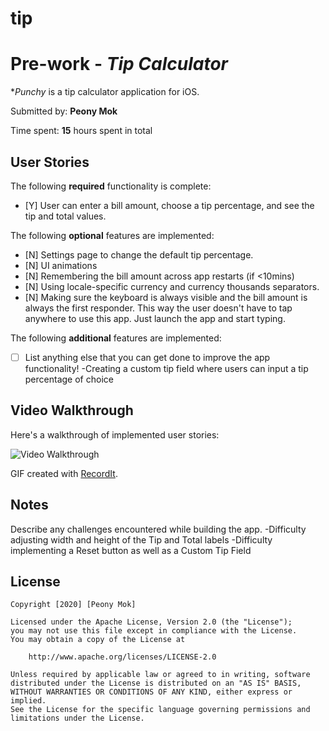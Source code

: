 # tip
# Pre-work - *Tip Calculator*

**Punchy* is a tip calculator application for iOS.

Submitted by: **Peony Mok**

Time spent: **15** hours spent in total

## User Stories

The following **required** functionality is complete:

* [Y] User can enter a bill amount, choose a tip percentage, and see the tip and total values.

The following **optional** features are implemented:
* [N] Settings page to change the default tip percentage.
* [N] UI animations
* [N] Remembering the bill amount across app restarts (if <10mins)
* [N] Using locale-specific currency and currency thousands separators.
* [N] Making sure the keyboard is always visible and the bill amount is always the first responder. This way the user doesn't have to tap anywhere to use this app. Just launch the app and start typing.

The following **additional** features are implemented:

- [ ] List anything else that you can get done to improve the app functionality!
   -Creating a custom tip field where users can input a tip percentage of choice

## Video Walkthrough 

Here's a walkthrough of implemented user stories:

<img src='http://g.recordit.co/Ah8Tm9FIjC.gif' title='Video Walkthrough' width='' alt='Video Walkthrough' />

GIF created with [RecordIt](http://www.recordit.co).

## Notes

Describe any challenges encountered while building the app.
-Difficulty adjusting width and height of the Tip and Total labels
-Difficulty implementing a Reset button as well as a Custom Tip Field

## License

    Copyright [2020] [Peony Mok]

    Licensed under the Apache License, Version 2.0 (the "License");
    you may not use this file except in compliance with the License.
    You may obtain a copy of the License at

        http://www.apache.org/licenses/LICENSE-2.0

    Unless required by applicable law or agreed to in writing, software
    distributed under the License is distributed on an "AS IS" BASIS,
    WITHOUT WARRANTIES OR CONDITIONS OF ANY KIND, either express or implied.
    See the License for the specific language governing permissions and
    limitations under the License.
